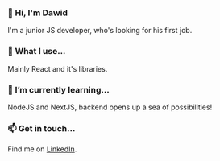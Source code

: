 ### 👋 Hi, I'm Dawid
I'm a junior JS developer, who's looking for his first job.

### 🔭 What I use...
Mainly React and it's libraries.

### 🌱 I’m currently learning...
NodeJS and NextJS, backend opens up a sea of possibilities!

### 📫 Get in touch...
Find me on [LinkedIn](https://www.linkedin.com/in/dawid-szemborowski/).
